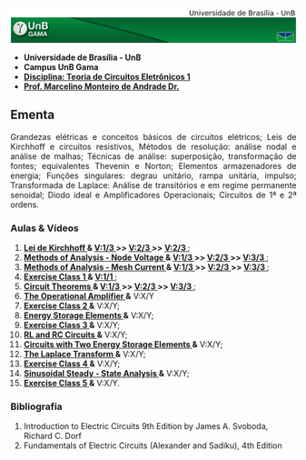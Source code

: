 <img src="fga.png" >

<ul>
    <li> <b>Universidade de Brasília - UnB</b> </li>
    <li> <b>Campus UnB Gama</b> </li>
    <li> <a href="https://github.com/marcelinoandrade/Teoria-de-Circuitos-Eletronicos-1/blob/master/Plano.pdf" ><b>Disciplina: Teoria de Circuitos Eletrônicos 1</b></a></li>
    <li> <a href="https://www.linkedin.com/in/marcelino-andrade-b164b369/" ><b>Prof. Marcelino Monteiro de Andrade Dr.</b></a></li>
</ul>
    
## Ementa
<p align="justify">
Grandezas elétricas e conceitos básicos de circuitos elétricos; Leis de Kirchhoff e circuitos resistivos, Métodos de resolução: análise nodal e análise de malhas; Técnicas de análise: superposição, transformação de fontes; equivalentes Thevenin e Norton; Elementos armazenadores de energia; Funções singulares: degrau unitário, rampa unitária, impulso; Transformada de Laplace: Análise de transitórios e em regime permanente senoidal; Diodo ideal e Amplificadores Operacionais; Circuitos de 1ª e 2ª ordens.
</p>

### Aulas & Vídeos
<ol>
    <li><a href="https://github.com/marcelinoandrade/Circuitos-Eletricos-1/blob/master/01/Aula1.pdf"> <b> Lei de Kirchhoff </b> </a> <b> & </b>            
              <a href="https://www.youtube.com/watch?v=8DDf-CN44PY"><b> V:1/3 </b> </a> <b> >> </b> 
              <a href="https://www.youtube.com/watch?v=-wXm2PdQOTw"><b> V:2/3 </b> </a> <b> >> </b> 
              <a href="https://www.youtube.com/watch?v=sCPLH2dMeII"><b> V:2/3 </b> </a>;               
    </li>
    <li><a href="https://github.com/marcelinoandrade/Circuitos-Eletricos-1/blob/master/02/Aula2.pdf"> <b>Methods of Analysis - Node Voltage </b> </a> <b> & </b> 
              <a href="https://www.youtube.com/watch?v=lJjbnI2DOY8"><b> V:1/3 </b> </a> <b> >> </b>  
              <a href="https://www.youtube.com/watch?v=6400juVGZSA"><b> V:2/3 </b> </a> <b> >> </b> 
              <a href="https://www.youtube.com/watch?v=a1eWXCBmzZs"><b> V:3/3 </b> </a>;          
    </li>   
    <li><a href="https://github.com/marcelinoandrade/Circuitos-Eletricos-1/blob/master/03/Aula3.pdf"> <b>Methods of Analysis - Mesh Current </b> </a>  <b> & </b> 
              <a href="https://www.youtube.com/watch?v=_rfe2yyMgUI"> <b> V:1/3 </b> </a> <b> >> </b> 
              <a href="https://www.youtube.com/watch?v=GgeGf4fXd_U"> <b> V:2/3 </b> </a> <b> >> </b> 
              <a href="https://www.youtube.com/watch?v=6wumFEuzpIM"> <b> V:3/3 </b> </a>; 
    </li>       
    <li><a href="https://github.com/marcelinoandrade/Circuitos-Eletricos-1/blob/master/04/Aula4.pdf"> <b>Exercise Class 1 </b> </a> <b> & </b>   
              <a href="https://www.youtube.com/watch?v=9WGzGWdmZcs"> <b> V:1/1 </b> </a>; 
    </li> 
    <li><a href="https://github.com/marcelinoandrade/Circuitos-Eletricos-1/blob/master/05/Aula5.pdf"> <b>Circuit Theorems </b> </a>  <b> & </b> 
              <a href="https://youtu.be/GHzcXtZMbaQ"> <b> V:1/3 </b> </a> <b> >> </b>
              <a href="https://youtu.be/NFGSIsMBKco"> <b> V:2/3 </b> </a> <b> >> </b>
              <a href="https://www.youtube.com/watch?v=zBksncVLVqM"> <b> V:3/3 </b> </a>; 
    </li>       
    <li><a href="https://github.com/marcelinoandrade/Circuitos-Eletricos-1/blob/master/06/Aula6.pdf" 
              ><b>The Operational Amplifier </b></a> <b>&</b> V:X/Y</li>
    <li><a href="https://github.com/marcelinoandrade/Circuitos-Eletricos-1/blob/master/07/Aula7.pdf" 
              ><b>Exercise Class 2 </b></a> <b>&</b> V:X/Y;</li>
    <li><a href="https://github.com/marcelinoandrade/Circuitos-Eletricos-1/blob/master/08/Aula8.pdf" 
              ><b>Energy Storage Elements </b></a> <b>&</b> V:X/Y;</li>
    <li><a href="https://github.com/marcelinoandrade/Circuitos-Eletricos-1/blob/master/09/Aula9.pdf" 
              ><b>Exercise Class 3 </b></a> <b>&</b> V:X/Y;</li>
    <li><a href="https://github.com/marcelinoandrade/Circuitos-Eletricos-1/blob/master/10/Aula10.pdf" 
              ><b>RL and RC Circuits </b></a> <b>&</b> V:X/Y;</li>
    <li><a href="https://github.com/marcelinoandrade/Circuitos-Eletricos-1/blob/master/11/Aula11.pdf" 
              ><b>Circuits with Two Energy Storage Elements </b></a> <b>&</b> V:X/Y;</li>
    <li><a href="https://github.com/marcelinoandrade/Circuitos-Eletricos-1/blob/master/12/Aula12.pdf" 
              ><b>The Laplace Transform </b></a> <b>&</b> V:X/Y;</li>
    <li><a href="https://github.com/marcelinoandrade/Circuitos-Eletricos-1/blob/master/13/Aula13.pdf" 
              ><b>Exercise Class 4 </b></a> <b>&</b> V:X/Y;</li>
    <li><a href="https://github.com/marcelinoandrade/Circuitos-Eletricos-1/blob/master/14/Aula14.pdf" 
              ><b>Sinusoidal Steady - State Analysis </b></a> <b>&</b> V:X/Y;</li>
    <li><a href="https://github.com/marcelinoandrade/Circuitos-Eletricos-1/blob/master/15/Aula15.pdf" 
              ><b>Exercise Class 5 </b></a> <b>&</b> V:X/Y.</li>
</ol>

### Bibliografia


<ol type="1">
<li>Introduction to Electric Circuits 9th Edition by James A. Svoboda, Richard C. Dorf</li>
<li>Fundamentals of Electric Circuits (Alexander and Sadiku), 4th Edition</li>
</ol>


